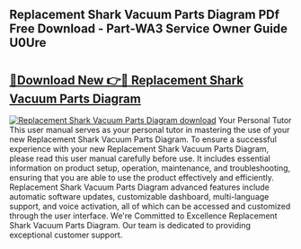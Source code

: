 ## Replacement Shark Vacuum Parts Diagram PDf Free Download - Part-WA3 Service Owner Guide U0Ure

# <h2><a href="http://dfl0rhn.blite.top/?on=Replacement+Shark+Vacuum+Parts+Diagram">🔗Download New 👉🔴 Replacement Shark Vacuum Parts Diagram</a></h2>

[![Replacement Shark Vacuum Parts Diagram download](https://i.imgur.com/lujVjoI.png)](http://dfl0rhn.blite.top/?on=Replacement+Shark+Vacuum+Parts+Diagram)
Your Personal Tutor This user manual serves as your personal tutor in mastering the use of your new Replacement Shark Vacuum Parts Diagram. To ensure a successful experience with your new Replacement Shark Vacuum Parts Diagram, please read this user manual carefully before use. It includes essential information on product setup, operation, maintenance, and troubleshooting, ensuring that you are able to use the product effectively and efficiently. Replacement Shark Vacuum Parts Diagram advanced features include automatic software updates, customizable dashboard, multi-language support, and voice activation, all of which can be accessed and customized through the user interface. We're Committed to Excellence Replacement Shark Vacuum Parts Diagram. Our team is dedicated to providing exceptional customer support.
